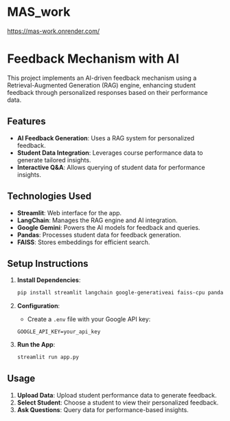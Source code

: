 # MAS_work
https://mas-work.onrender.com/
# Feedback Mechanism with AI

This project implements an AI-driven feedback mechanism using a Retrieval-Augmented Generation (RAG) engine, enhancing student feedback through personalized responses based on their performance data.

## Features

- **AI Feedback Generation**: Uses a RAG system for personalized feedback.
- **Student Data Integration**: Leverages course performance data to generate tailored insights.
- **Interactive Q&A**: Allows querying of student data for performance insights.

## Technologies Used

- **Streamlit**: Web interface for the app.
- **LangChain**: Manages the RAG engine and AI integration.
- **Google Gemini**: Powers the AI models for feedback and queries.
- **Pandas**: Processes student data for feedback generation.
- **FAISS**: Stores embeddings for efficient search.

## Setup Instructions

1. **Install Dependencies**:
    ```bash
    pip install streamlit langchain google-generativeai faiss-cpu pandas python-dotenv
    ```

2. **Configuration**:
    - Create a `.env` file with your Google API key:
    ```
    GOOGLE_API_KEY=your_api_key
    ```

3. **Run the App**:
    ```bash
    streamlit run app.py
    ```

## Usage

1. **Upload Data**: Upload student performance data to generate feedback.
2. **Select Student**: Choose a student to view their personalized feedback.
3. **Ask Questions**: Query data for performance-based insights.

